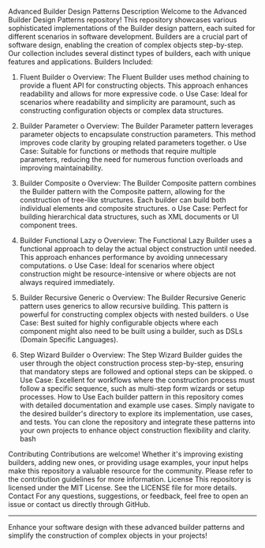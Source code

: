 Advanced Builder Design Patterns
Description
Welcome to the Advanced Builder Design Patterns repository! This repository showcases various sophisticated implementations of the Builder design pattern, each suited for different scenarios in software development. Builders are a crucial part of software design, enabling the creation of complex objects step-by-step. Our collection includes several distinct types of builders, each with unique features and applications.
Builders Included:

1.	Fluent Builder
o	Overview: The Fluent Builder uses method chaining to provide a fluent API for constructing objects. This approach enhances readability and allows for more expressive code.
o	Use Case: Ideal for scenarios where readability and simplicity are paramount, such as constructing configuration objects or complex data structures.

2.	Builder Parameter
o	Overview: The Builder Parameter pattern leverages parameter objects to encapsulate construction parameters. This method improves code clarity by grouping related parameters together.
o	Use Case: Suitable for functions or methods that require multiple parameters, reducing the need for numerous function overloads and improving maintainability.

3.	Builder Composite
o	Overview: The Builder Composite pattern combines the Builder pattern with the Composite pattern, allowing for the construction of tree-like structures. Each builder can build both individual elements and composite structures.
o	Use Case: Perfect for building hierarchical data structures, such as XML documents or UI component trees.

4.	Builder Functional Lazy
o	Overview: The Functional Lazy Builder uses a functional approach to delay the actual object construction until needed. This approach enhances performance by avoiding unnecessary computations.
o	Use Case: Ideal for scenarios where object construction might be resource-intensive or where objects are not always required immediately.

5.	Builder Recursive Generic
o	Overview: The Builder Recursive Generic pattern uses generics to allow recursive building. This pattern is powerful for constructing complex objects with nested builders.
o	Use Case: Best suited for highly configurable objects where each component might also need to be built using a builder, such as DSLs (Domain Specific Languages).

6.	Step Wizard Builder
o	Overview: The Step Wizard Builder guides the user through the object construction process step-by-step, ensuring that mandatory steps are followed and optional steps can be skipped.
o	Use Case: Excellent for workflows where the construction process must follow a specific sequence, such as multi-step form wizards or setup processes.
How to Use
Each builder pattern in this repository comes with detailed documentation and example use cases. Simply navigate to the desired builder's directory to explore its implementation, use cases, and tests. You can clone the repository and integrate these patterns into your own projects to enhance object construction flexibility and clarity.
bash

Contributing
Contributions are welcome! Whether it's improving existing builders, adding new ones, or providing usage examples, your input helps make this repository a valuable resource for the community. Please refer to the contribution guidelines for more information.
License
This repository is licensed under the MIT License. See the LICENSE file for more details.
Contact
For any questions, suggestions, or feedback, feel free to open an issue or contact us directly through GitHub.
________________________________________
Enhance your software design with these advanced builder patterns and simplify the construction of complex objects in your projects!

